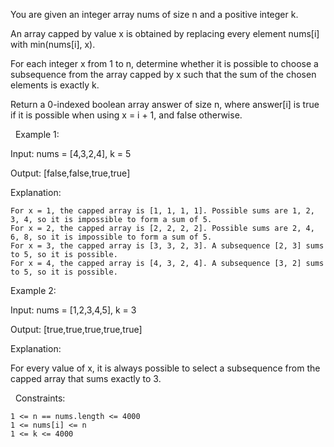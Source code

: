 You are given an integer array nums of size n and a positive integer k.

An array capped by value x is obtained by replacing every element nums[i] with min(nums[i], x).

For each integer x from 1 to n, determine whether it is possible to choose a subsequence from the array capped by x such that the sum of the chosen elements is exactly k.

Return a 0-indexed boolean array answer of size n, where answer[i] is true if it is possible when using x = i + 1, and false otherwise.

 
Example 1:


Input: nums = [4,3,2,4], k = 5

Output: [false,false,true,true]

Explanation:


	For x = 1, the capped array is [1, 1, 1, 1]. Possible sums are 1, 2, 3, 4, so it is impossible to form a sum of 5.
	For x = 2, the capped array is [2, 2, 2, 2]. Possible sums are 2, 4, 6, 8, so it is impossible to form a sum of 5.
	For x = 3, the capped array is [3, 3, 2, 3]. A subsequence [2, 3] sums to 5, so it is possible.
	For x = 4, the capped array is [4, 3, 2, 4]. A subsequence [3, 2] sums to 5, so it is possible.



Example 2:


Input: nums = [1,2,3,4,5], k = 3

Output: [true,true,true,true,true]

Explanation:

For every value of x, it is always possible to select a subsequence from the capped array that sums exactly to 3.


 
Constraints:


	1 <= n == nums.length <= 4000
	1 <= nums[i] <= n
	1 <= k <= 4000

